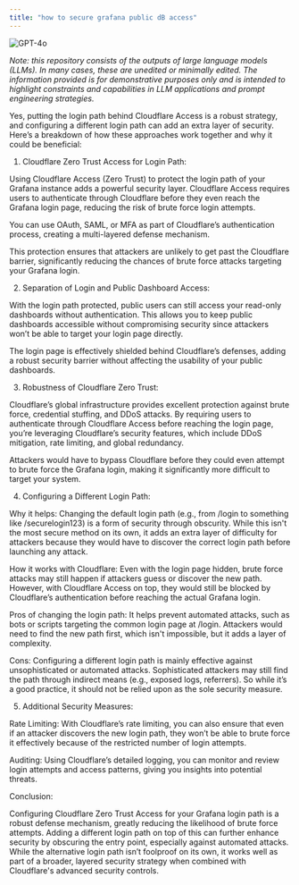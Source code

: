 ```yaml
---
title: "how to secure grafana public dB access"
---
```

![GPT-4o](https://img.shields.io/badge/GPT--4o-3333FF?style=for-the-badge&logo=openai&logoColor=white)



*Note: this repository consists of the outputs of large language models (LLMs). In many cases, these are unedited or minimally edited. The information provided is for demonstrative purposes only and is intended to highlight constraints and capabilities in LLM applications and prompt engineering strategies.*


Yes, putting the login path behind Cloudflare Access is a robust strategy, and configuring a different login path can add an extra layer of security. Here’s a breakdown of how these approaches work together and why it could be beneficial:

1. Cloudflare Zero Trust Access for Login Path:

Using Cloudflare Access (Zero Trust) to protect the login path of your Grafana instance adds a powerful security layer. Cloudflare Access requires users to authenticate through Cloudflare before they even reach the Grafana login page, reducing the risk of brute force login attempts.

You can use OAuth, SAML, or MFA as part of Cloudflare’s authentication process, creating a multi-layered defense mechanism.

This protection ensures that attackers are unlikely to get past the Cloudflare barrier, significantly reducing the chances of brute force attacks targeting your Grafana login.


2. Separation of Login and Public Dashboard Access:

With the login path protected, public users can still access your read-only dashboards without authentication. This allows you to keep public dashboards accessible without compromising security since attackers won’t be able to target your login page directly.

The login page is effectively shielded behind Cloudflare’s defenses, adding a robust security barrier without affecting the usability of your public dashboards.


3. Robustness of Cloudflare Zero Trust:

Cloudflare’s global infrastructure provides excellent protection against brute force, credential stuffing, and DDoS attacks. By requiring users to authenticate through Cloudflare Access before reaching the login page, you’re leveraging Cloudflare’s security features, which include DDoS mitigation, rate limiting, and global redundancy.

Attackers would have to bypass Cloudflare before they could even attempt to brute force the Grafana login, making it significantly more difficult to target your system.


4. Configuring a Different Login Path:

Why it helps: Changing the default login path (e.g., from /login to something like /securelogin123) is a form of security through obscurity. While this isn't the most secure method on its own, it adds an extra layer of difficulty for attackers because they would have to discover the correct login path before launching any attack.

How it works with Cloudflare: Even with the login page hidden, brute force attacks may still happen if attackers guess or discover the new path. However, with Cloudflare Access on top, they would still be blocked by Cloudflare’s authentication before reaching the actual Grafana login.

Pros of changing the login path: It helps prevent automated attacks, such as bots or scripts targeting the common login page at /login. Attackers would need to find the new path first, which isn't impossible, but it adds a layer of complexity.

Cons: Configuring a different login path is mainly effective against unsophisticated or automated attacks. Sophisticated attackers may still find the path through indirect means (e.g., exposed logs, referrers). So while it’s a good practice, it should not be relied upon as the sole security measure.


5. Additional Security Measures:

Rate Limiting: With Cloudflare’s rate limiting, you can also ensure that even if an attacker discovers the new login path, they won’t be able to brute force it effectively because of the restricted number of login attempts.

Auditing: Using Cloudflare’s detailed logging, you can monitor and review login attempts and access patterns, giving you insights into potential threats.


Conclusion:

Configuring Cloudflare Zero Trust Access for your Grafana login path is a robust defense mechanism, greatly reducing the likelihood of brute force attempts. Adding a different login path on top of this can further enhance security by obscuring the entry point, especially against automated attacks. While the alternative login path isn’t foolproof on its own, it works well as part of a broader, layered security strategy when combined with Cloudflare's advanced security controls.


